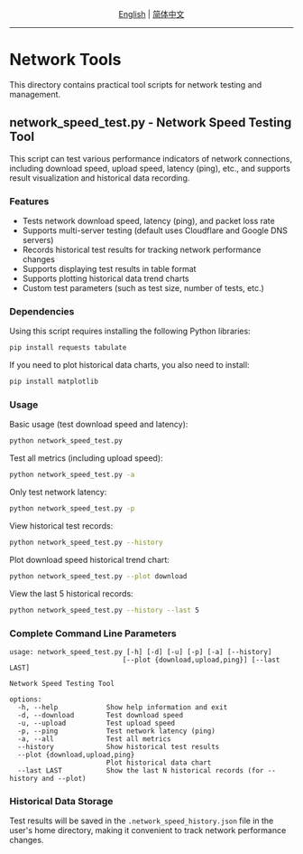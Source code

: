 <p align="center">
  <a href="./README_EN.md">English</a> |
  <a href="./README.md">简体中文</a> 
</p>

----

# Network Tools

This directory contains practical tool scripts for network testing and management.

## network_speed_test.py - Network Speed Testing Tool

This script can test various performance indicators of network connections, including download speed, upload speed, latency (ping), etc., and supports result visualization and historical data recording.

### Features

- Tests network download speed, latency (ping), and packet loss rate
- Supports multi-server testing (default uses Cloudflare and Google DNS servers)
- Records historical test results for tracking network performance changes
- Supports displaying test results in table format
- Supports plotting historical data trend charts
- Custom test parameters (such as test size, number of tests, etc.)

### Dependencies

Using this script requires installing the following Python libraries:

```bash
pip install requests tabulate
```

If you need to plot historical data charts, you also need to install:

```bash
pip install matplotlib
```

### Usage

Basic usage (test download speed and latency):
```bash
python network_speed_test.py
```

Test all metrics (including upload speed):
```bash
python network_speed_test.py -a
```

Only test network latency:
```bash
python network_speed_test.py -p
```

View historical test records:
```bash
python network_speed_test.py --history
```

Plot download speed historical trend chart:
```bash
python network_speed_test.py --plot download
```

View the last 5 historical records:
```bash
python network_speed_test.py --history --last 5
```

### Complete Command Line Parameters

```
usage: network_speed_test.py [-h] [-d] [-u] [-p] [-a] [--history]
                            [--plot {download,upload,ping}] [--last LAST]

Network Speed Testing Tool

options:
  -h, --help            Show help information and exit
  -d, --download        Test download speed
  -u, --upload          Test upload speed
  -p, --ping            Test network latency (ping)
  -a, --all             Test all metrics
  --history             Show historical test results
  --plot {download,upload,ping}
                        Plot historical data chart
  --last LAST           Show the last N historical records (for --history and --plot)
```

### Historical Data Storage

Test results will be saved in the `.network_speed_history.json` file in the user's home directory, making it convenient to track network performance changes. 